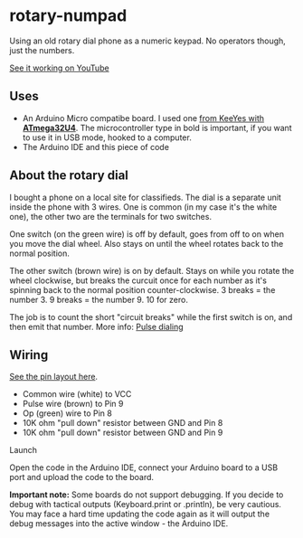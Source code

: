 # rotary-numpad

Using an old rotary dial phone as a numeric keypad. No operators though, just the numbers.

[See it working on YouTube](https://www.youtube.com/watch?v=xyL7fjYyEtQ)

## Uses

- An Arduino Micro compatibe board. I used one [from KeeYes with **ATmega32U4**](https://www.amazon.de/gp/product/B07FXCTVQP/ref=ppx_yo_dt_b_asin_title_o00_s01?ie=UTF8&psc=1). 
  The microcontroller type in bold is important, if you want to use it in USB mode, hooked to a computer.
- The Arduino IDE and this piece of code

## About the rotary dial

I bought a phone on a local site for classifieds. The dial is a separate unit 
inside the phone with 3 wires. One is common (in my case it's the white one), 
the other two are the terminals for two switches.

One switch (on the green wire) is off by default, goes from off to on when you 
move the dial wheel. Also stays on until the wheel rotates back to the normal 
position. 

The other switch (brown wire) is on by default. Stays on while you rotate the 
wheel clockwise, but breaks the curcuit once for each number as it's spinning 
back to the normal position counter-clockwise. 3 breaks = the number 3. 9 breaks
= the number 9. 10 for zero.

The job is to count the short "circuit breaks" while the first switch is on, 
and then emit that number. More info: [Pulse dialing](https://en.wikipedia.org/wiki/Pulse_dialing)

## Wiring

[See the pin layout here](https://m.media-amazon.com/images/I/71VuVojNFbL._AC_SL1001_.jpg).

- Common wire (white) to VCC
- Pulse wire (brown) to Pin 9
- Op (green) wire to Pin 8
- 10K ohm "pull down" resistor between GND and Pin 8
- 10K ohm "pull down" resistor between GND and Pin 9

Launch

Open the code in the Arduino IDE, connect your Arduino board to a USB port 
and upload the code to the board.

**Important note:** Some boards do not support debugging. If you decide to 
debug with tactical outputs (Keyboard.print or .println), be very cautious.
You may face a hard time updating the code again as it will output the debug 
messages into the active window - the Arduino IDE.
